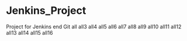 # Jenkins_Project
Project for Jenkins end Git
all
all3
all4
all5
all6
all7
all8
all9
all10
all11
all12
all13
all14
all15
all16

